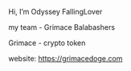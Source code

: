 Hi, I’m Odyssey FallingLover

my team - Grimace Balabashers

Grimace - crypto token

website: https://grimacedoge.com
